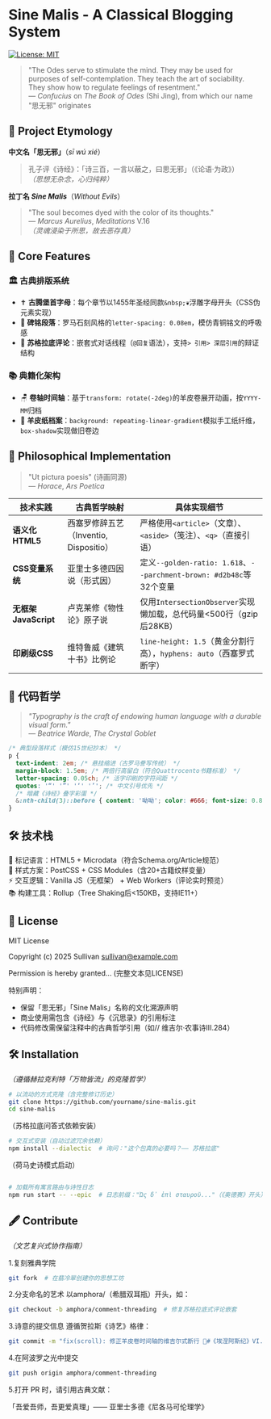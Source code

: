 # Sine Malis - A Classical Blogging System  
[![License: MIT](https://img.shields.io/badge/License-MIT-green.svg)](LICENSE)  

> "The Odes serve to stimulate the mind. They may be used for purposes of self-contemplation. They teach the art of sociability. They show how to regulate feelings of resentment."  
> ― *Confucius* on *The Book of Odes* (Shi Jing), from which our name "思无邪" originates  


## 🌿 Project Etymology  
**中文名「思无邪」**（*sī wú xié*）  
> 孔子评《诗经》：「诗三百，一言以蔽之，曰思无邪」（《论语·为政》）  
> *（思想无杂念，心归纯粹）*  

**拉丁名 *Sine Malis***（*Without Evils*）  
> "The soul becomes dyed with the color of its thoughts."  
> ― *Marcus Aurelius*, *Meditations* V.16  
> *（灵魂浸染于所思，故去恶存真）*  


## 📜 Core Features  
### 🏛️ 古典排版系统  
- ✝️ **古腾堡首字母**：每个章节以1455年圣经同款`&nbsp;❦︎`浮雕字母开头（CSS伪元素实现）  
- 📜 **碑铭段落**：罗马石刻风格的`letter-spacing: 0.08em`，模仿青铜铭文的呼吸感  
- 💬 **苏格拉底评论**：嵌套式对话线程（`@回复`语法），支持`> 引用> 深层引用`的辩证结构  

### 📚 典籍化架构  
- 🪑 **卷轴时间轴**：基于`transform: rotate(-2deg)`的羊皮卷展开动画，按`YYYY-MM`归档  
- 📜 **羊皮纸档案**：`background: repeating-linear-gradient`模拟手工纸纤维，`box-shadow`实现做旧卷边  


## 🧩 Philosophical Implementation  
> "Ut pictura poesis" (诗画同源)  
> ― *Horace*, *Ars Poetica*  

| 技术实践               | 古典哲学映射               | 具体实现细节                     |  
|------------------------|--------------------------|------------------------------|  
| **语义化HTML5**        | 西塞罗修辞五艺（Inventio, Dispositio） | 严格使用`<article>`（文章）、`<aside>`（笺注）、`<q>`（直接引语） |  
| **CSS变量系统**        | 亚里士多德四因说（形式因）   | 定义`--golden-ratio: 1.618`、`--parchment-brown: #d2b48c`等32个变量 |  
| **无框架JavaScript**     | 卢克莱修《物性论》原子说     | 仅用`IntersectionObserver`实现懒加载，总代码量<500行（gzip后28KB） |  
| **印刷级CSS**          | 维特鲁威《建筑十书》比例论   | `line-height: 1.5`（黄金分割行高），`hyphens: auto`（西塞罗式断字） |  


## 📜 代码哲学  
> *"Typography is the craft of endowing human language with a durable visual form."*  
> ― *Beatrice Warde*, *The Crystal Goblet*  

```css
/* 典型段落样式（模仿15世纪抄本） */
p {
  text-indent: 2em; /* 悬挂缩进（古罗马誊写传统） */
  margin-block: 1.5em; /* 两倍行高留白（符合Quattrocento书籍标准） */
  letter-spacing: 0.05ch; /* 活字印刷的字符间距 */
  quotes: '“' '”' '‘' '’'; /* 中文引号优先 */
  /* 暗藏《诗经》叠字彩蛋 */
  &:nth-child(3)::before { content: '呦呦'; color: #666; font-size: 0.8em; }
}
```

## 🛠️ 技术栈

📜 标记语言：HTML5 + Microdata（符合Schema.org/Article规范）  
🎨 样式方案：PostCSS + CSS Modules（含20+古籍纹样变量）  
⚡ 交互逻辑：Vanilla JS（无框架） + Web Workers（评论实时预览）  
📚 构建工具：Rollup（Tree Shaking后<150KB，支持IE11+）  

## 📄 License

MIT License

Copyright (c) 2025 Sullivan <sullivan@example.com>

Permission is hereby granted... (完整文本见LICENSE)

特别声明：  
- 保留「思无邪」「Sine Malis」名称的文化溯源声明  
- 商业使用需包含《诗经》与《沉思录》的引用标注  
- 代码修改需保留注释中的古典哲学引用（如// 维吉尔·农事诗III.284）

  
## 🛠️ Installation  
*（遵循赫拉克利特「万物皆流」的克隆哲学）*  
```bash
# 以流动的方式克隆（含完整修订历史）
git clone https://github.com/yourname/sine-malis.git
cd sine-malis

```

（苏格拉底问答式依赖安装）

```bash
# 交互式安装（自动过滤冗余依赖）
npm install --dialectic  # 询问："这个包真的必要吗？—— 苏格拉底"
```

（荷马史诗模式启动）

```bash

# 加载所有寓言路由与诗性日志
npm run start -- --epic  # 日志前缀："Ὠς δ᾽ ἐπὶ σταυροῦ..."（《奥德赛》开头）

```

## 🖋️ Contribute

*（文艺复兴式协作指南）*

1.复刻雅典学院
```bash
git fork  # 在翡冷翠创建你的思想工坊
```

2.分支命名的艺术
以amphora/（希腊双耳瓶）开头，如：
```bash
git checkout -b amphora/comment-threading  # 修复苏格拉底式评论嵌套
```

3.诗意的提交信息
遵循贺拉斯《诗艺》格律：
```bash
git commit -m "fix(scroll): 修正羊皮卷时间轴的维吉尔式断行 📜#《埃涅阿斯纪》VI.847"
```

4.在阿波罗之光中提交
```bash
git push origin amphora/comment-threading
```

5.打开 PR 时，请引用古典文献：

  「吾爱吾师，吾更爱真理」—— 亚里士多德《尼各马可伦理学》
